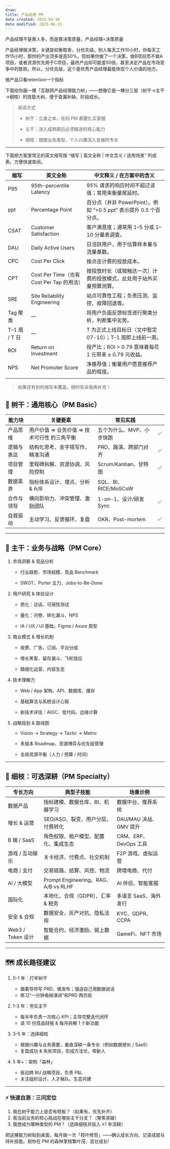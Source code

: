 ```yaml
---
draw:
title: 产品经理 PM
date created: 2025-04-30
date modified: 2025-06-15
---
```


产品经理不是靠人多，而是靠决策质量，产品经理=决策质量

产品经理做决策，关键是权衡取舍，分优先级。别人每天工作10小时，你每天工作15小时，那你的产出顶多提高50%。但如果你做了一个决策，做B项目而不做A项目，或者资源优先用于C项目，最终产出却可能差50倍，甚至决定产品在市场竞争中的胜败。所以，分优先级，这个是优秀产品经理最能体现个人价值的地方。

做产品只看retention一个指标

下面给你画一棵「互联网产品经理能力树」——想像它是一棵分三层（树干→主干→细枝）的技能大树，便于查漏补缺、阶段成长。

> 阅读方式
>
> - 树干：立身之本，任何 PM 都要扎实掌握
>
> - 主干：进入成熟期后必须精进的核心能力
>
> - 细枝：根据业务类型、个人兴趣深入发展的专长
>

---

下面把方案里常见的英文缩写按 “缩写 | 英文全称 | 中文含义 / 适用场景” 列成表，方便快速查阅。

| 缩写              | 英文全称                               | 中文释义 / 在方案中的含义                                  |
| --------------- | ---------------------------------- | ----------------------------------------------- |
| P95         | 95th-percentile Latency            | 95% 请求的响应时间不超过该值；常用来衡量尾延时。|
| ppt         | Percentage Point                   | 百分点（并非 PowerPoint）。例如 “+0.5 ppt” 表示提升 0.5 个百分点。|
| CSAT        | Customer Satisfaction              | 客户满意度；通常用 1–5 分或 1–10 分量表调查。|
| DAU         | Daily Active Users                 | 日活跃用户，用于估算样本量与流量基数。|
| CPC         | Cost Per Click                     | 按点击计费的投放成本。|
| CPT         | Cost Per Time（也有 Cost Per Tap 的用法）| 按投放时长（或按触达一次）计费的投放模式，此处用于站外买量预算测算。|
| SRE         | Site Reliability Engineering       | 站点可靠性工程；负责压测、监控、故障回退等。|
| Tag 聚类      |—| 将用户负面反馈标签进行聚类分析，判断集中劣势。|
| T–1 周 / T 日 |—| T 为正式上线目标日（文中暂定 07-10）；T–1 周即上线前一周。|
| ROI         | Return on Investment               | 投产比；ROI > 0.79 意味着每花 1 元带来 ≥ 0.79 元收益。|
| NPS         | Net Promoter Score                 | 净推荐值；衡量用户愿意推荐产品的程度。|
|                 |                                    |                                                 |

> 如果还有别的缩写未覆盖，随时告诉我再补充！




## 🌳 树干：通用核心（PM Basic）

| 能力块       | 关键要素                      | 常见实践               |     |
| --------- | ------------------------- | ------------------ | --- |
| 产品思维  | 用户价值 ⇒ 业务价值 ⇒ 技术可行性 的三角平衡 | 五个为什么、MVP、小步快跑     | ✅   |
| 逻辑与表达 | 结构化思考、金字塔写作、精准沟通          | PRD、路演、跨部门对齐       | ✅   |
| 项目管理  | 里程碑拆解、资源协调、风险控制           | Scrum/Kanban、甘特图   | ✅   |
| 数据素养  | 指标体系设计、埋点、分析 & A/B        | SQL、BI、RICE/MoSCoW |     |
| 合作与领导 | 横向影响力、冲突管理、激励团队           | 1-on-1、设计/研发 Sync  | ✅   |
| 自我驱动  | 主动学习、反馈循环、复盘              | OKR、Post-mortem    | ✅   |

---

## 🌿 主干：业务与战略（PM Core）

1. 市场洞察 & 竞品分析
    
    - 行业趋势、市场规模、竞品 Benchmark
        
    - SWOT、Porter 五力、Jobs-to-Be-Done
        
2. 用户研究 & 体验设计
    
    - 质化：访谈、可用性测试
        
    - 量化：问卷、转化漏斗、NPS
        
    - IA / UX / UI 基础，Figma / Axure 原型
        
3. 商业模式 & 增长机制
    
    - 收费、广告、订阅、平台分成
        
    - 增长黑客、留存漏斗、飞轮效应
        
    - 精细化运营、内容生态
        
4. 技术理解力
    
    - Web / App 架构、API、数据库、缓存
        
    - 基础算法与系统设计心智
        
    - 新技术评估：AIGC、低代码、边缘计算
        
5. 战略规划 & 路线图
    
    - Vision → Strategy → Tactic → Metric
        
    - 多版本 Roadmap、资源博弈与优先级管理
        
    - 全局资源平衡（人力 / 预算 / 时间）
        

---

## 🌱 细枝：可选深耕（PM Specialty）

|专长方向|典型子技能|场景示例|
|---|---|---|
|数据产品|指标建模、数据仓库、BI、机器学习|数据中台、推荐系统|
|增长 & 运营|SEO/ASO、裂变、用户分层、付费转化|DAU/MAU 决战、GMV 提升|
|B 端 / SaaS|角色权限、租户模型、配置化、集成生态|CRM、ERP、DevOps 工具|
|游戏 / 互动娱乐|关卡经济、付费点、社交机制|F2P 游戏、虚拟运营|
|电商 / 支付|交易链路、结算、风控、物流|跨境电商、代付|
|AI / 大模型|Prompt Engineering、RAG、A/B vs RLHF|AI 伴侣、智能客服|
|国际化|本地化、合规（GDPR）、汇率 & 税务|多语言 SaaS、海外发行|
|安全 & 合规|数据安全、灰产对抗、隐私法规|KYC、GDPR、CCPA|
|Web3 / Token 设计|智能合约、经济激励、链上数据|GameFi、NFT 市场|

---

## 🗺️ 成长路径建议

1. 0-1 年：打牢树干
    - 跟着导师写 PRD、做发布；强迫自己用数据说话
    - 练习“一分钟电梯演讲”和PRD 两页纸
        
2. 1-3 年：夯实主干
    - 每半年负责一次核心 KPI；主导完整迭代闭环
    - 读 10 份竞品财报 & 每月拆解 1 个新功能
        
3. 3-5 年：选择细枝
    - 根据兴趣与业务需要，垂直深耕一条专长（例如数据增长 / SaaS）
    - 复盘成功 & 失败项目，形成方法论，带新人
        
4. 5 年+：架构「森林」
    - 驱动跨 BU 战略项目，负责 P&L
    - 关注组织设计、人才梯队、生态共建
        

---

### ⚡ 快速自测：三问定位

1. 我在树干能力上是否有短板？（如果有，优先补齐）
2. 我当前业务的核心挑战在哪些主干分支？（聚焦突破）
3. 我想成为哪种类型的 PM？（选择细枝并投入 ≥1 年深耕）
    

把这棵能力树贴到桌面，每月做一次「枝叶修剪」——确认成长方向、记录成就与待补技能。祝你在 PM 的森林里枝繁叶茂、茁壮成长!
